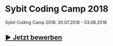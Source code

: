 # Sybit Coding Camp 2018
Sybit Coding Camp 2018: 30.07.2018 - 03.08.2018

## [▶ Jetzt bewerben](http://coding-camp.sybit.de)
